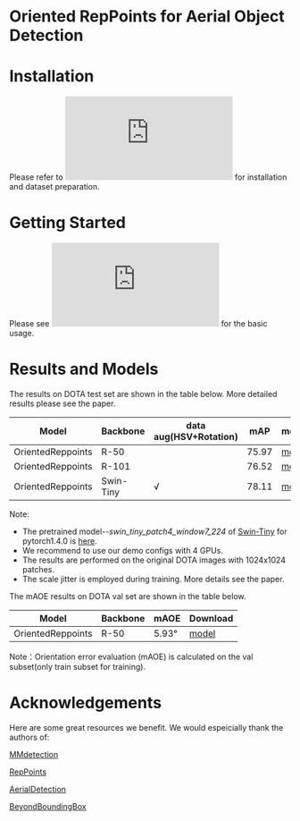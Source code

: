 # Oriented RepPoints for Aerial Object Detection

# Installation
Please refer to ![install.md](https://github.com/LiWentomng/OrientedRepPoints/blob/main/docs/install.md) for installation and dataset preparation.


# Getting Started 
Please see ![getting_started.md](https://github.com/LiWentomng/OrientedRepPoints/blob/main/docs/getting_started.md) for the basic usage.

# Results and Models
The results on DOTA test set are shown in the table below. More detailed results please see the paper.

  Model| Backbone  |data aug(HSV+Rotation)| mAP | model| log
 ----  | ----- | ------ |------| ------ | ------  
 OrientedReppoints| R-50|  |75.97 |[model](https://drive.google.com/file/d/13c56u9IFRRdHH-YNmQfqb1y11f7xPfCR/view?usp=sharing) | [log](https://drive.google.com/file/d/1_lrj3gV27iM0v95AnSCRHUZDZWkdJFS_/view?usp=sharing)
 OrientedReppoints| R-101| |76.52 |[model](https://drive.google.com/file/d/1otXS3w0LVopsBKxyYbyQhF6mFDtTIJFX/view?usp=sharing) | [log](https://drive.google.com/file/d/1MgJ7A9INaP3iocy1MQSS1SA6gyIvnTJX/view?usp=sharing)
 OrientedReppoints| Swin-Tiny|  √  | 78.11|[model](https://drive.google.com/file/d/1B03dBSXU9GFGRM8XiyQo2aw6yGnCgB8r/view?usp=sharing) | [log](https://drive.google.com/file/d/1lt5UkBPVM7am6asySRWohXSRK_tGwxV8/view?usp=sharing)

Note: 
* The pretrained model--*swin_tiny_patch4_window7_224* of [Swin-Tiny](https://github.com/microsoft/Swin-Transformer) for pytorch1.4.0 is [here](https://drive.google.com/file/d/1ad4lxks68vngs_pCaqs9w_L-fGvtR7nQ/view?usp=sharing).
* We recommend to use our demo configs with 4 GPUs.
* The results are performed on the original DOTA images with 1024x1024 patches. 
* The scale jitter is employed during training. More details see the paper.


The mAOE results on DOTA val set are shown in the table below.

  Model| Backbone | mAOE | Download
 ----  | ----- | ------  | ------
 OrientedReppoints| R-50| 5.93° |[model](https://drive.google.com/file/d/1lGHehF57ObkAt0i9FITkp5yS6ULBZQjx/view?usp=sharing)

 Note：Orientation error evaluation (mAOE) is calculated on the val subset(only train subset for training).


#  Acknowledgements
Here are some great resources we benefit. We would espeicially thank the authors of:

[MMdetection](https://github.com/open-mmlab/mmdetection)

[RepPoints](https://github.com/microsoft/RepPoints)

[AerialDetection](https://github.com/dingjiansw101/AerialDetection)

[BeyondBoundingBox](https://github.com/sdl-guozonghao/beyondboundingbox)




